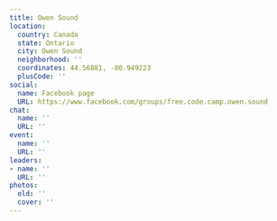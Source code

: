 ```yaml
---
title: Owen Sound
location:
  country: Canada
  state: Ontario
  city: Owen Sound
  neighborhood: ''
  coordinates: 44.56881, -80.949223
  plusCode: ''
social:
  name: Facebook page
  URL: https://www.facebook.com/groups/free.code.camp.owen.sound
chat:
  name: ''
  URL: ''
event:
  name: ''
  URL: ''
leaders:
- name: ''
  URL: ''
photos:
  old: ''
  cover: ''
---
```

